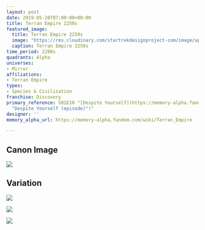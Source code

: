 ```yaml
---
layout: post
date: 2019-05-28T07:00:00+00:00
title: Terran Empire 2250s
featured_image:
  title: Terran Empire 2250s
  image: "https://res.cloudinary.com/startrekdesignproject-com/image/upload/v1559067727/TerranEmpire2250s.png"
  caption: Terran Empire 2250s
time_period: 2200s
quadrants: Alpha
universes:
- Mirror
affiliations:
- Terran Empire
types:
- Species & Civilization
franchise: Discovery
primary_reference: S01E10 "[Despite Yourself](https://memory-alpha.fandom.com/wiki/Despite_Yourself
  "Despite Yourself (episode)")"
designer: ''
memory_alpha_url: https://memory-alpha.fandom.com/wiki/Terran_Empire

---
```

## Canon Image

![](https://res.cloudinary.com/startrekdesignproject-com/image/upload/v1559067727/DSC-1x10-Terran-Empire-1.jpg)

## Variation

![](https://res.cloudinary.com/startrekdesignproject-com/image/upload/v1559067727/DSC-1x10-Terran-Empire-Var1.jpg)

![](https://res.cloudinary.com/startrekdesignproject-com/image/upload/v1559067727/DSC-1x10-Terran-Empire-Var2.jpg)

![](https://res.cloudinary.com/startrekdesignproject-com/image/upload/v1560992920/DSC-1x12-TerranVar.jpg)